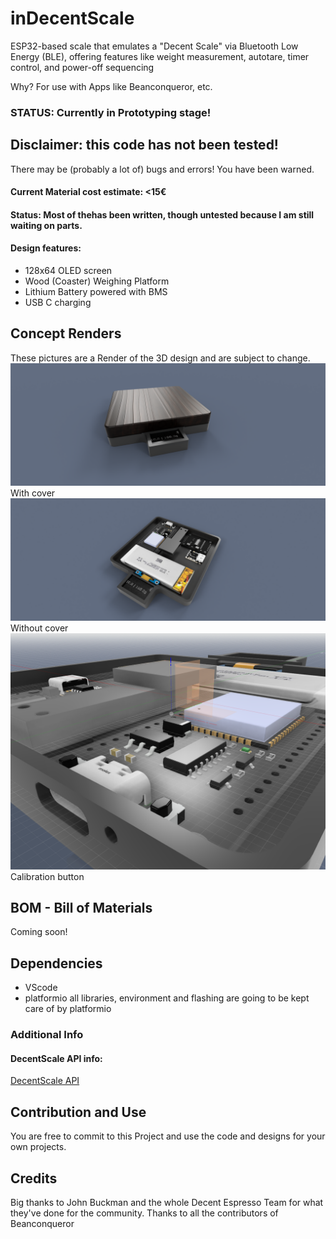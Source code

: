 # inDecentScale
ESP32-based scale that emulates a "Decent Scale" via Bluetooth Low Energy (BLE), offering features like weight measurement, autotare, timer control, and power-off sequencing

Why? For use with Apps like Beanconqueror, etc. 

### STATUS: Currently in Prototyping stage!

## Disclaimer: this code has not been tested!
There may be (probably a lot of) bugs and errors! You have been warned.

#### Current Material cost estimate: <15€ 

#### Status: Most of thehas been written, though untested because I am still waiting on parts. 

#### Design features: 
 - 128x64 OLED screen
 - Wood (Coaster) Weighing Platform
 - Lithium Battery powered with BMS
 - USB C charging 

## Concept Renders
These pictures are a Render of the 3D design and are subject to change.
![With cover](./img/wCover.PNG) With cover  
![Without cover](./img/w:oCover.PNG) Without cover  
![Calibration button](./img/calbutton.png) Calibration button

## BOM - Bill of Materials
Coming soon!

## Dependencies
 - VScode
 - platformio
all libraries, environment and flashing are going to be kept care of by platformio

### Additional Info 
#### DecentScale API info:
[DecentScale API](https://decentespresso.com/decentscale_api)

## Contribution and Use
You are free to commit to this Project and use the code and designs for your own projects.

## Credits
Big thanks to John Buckman and the whole Decent Espresso Team for what they've done for the community. Thanks to all the contributors of Beanconqueror